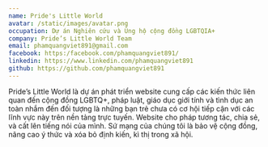 ```yaml
---
name: Pride's Little World
avatar: /static/images/avatar.png
occupation: Dự án Nghiên cứu và Ủng hộ cộng đồng LGBTQIA+
company: Pride’s Little World Team
email: phamquangviet891@gmail.com
facebook: https:/facebook.com/phamquangviet891/
linkedin: https://www.linkedin.com/phamquangviet891
github: https://github.com/phamquangviet891
---
```


Pride’s Little World là dự án phát triển website cung cấp các kiến thức liên quan đến cộng đồng LGBTQ+, pháp luật, giáo dục giới tính và tình dục an toàn nhắm đến đối tượng là những bạn trẻ chưa có cơ hội tiếp cận với các lĩnh vực này trên nền tảng trực tuyến. Website cho pháp tương tác, chia sẻ, và cất lên tiếng nói của mình. Sứ mạng của chúng tôi là bảo vệ cộng đồng, nâng cao ý thức và xóa bỏ định kiến, kì thị trong xã hội.
